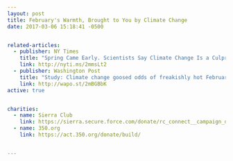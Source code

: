 ```yaml
---
layout: post
title: February's Warmth, Brought to You by Climate Change
date: 2017-03-06 15:18:41 -0500


related-articles:
  - publisher: NY Times
    title: "Spring Came Early. Scientists Say Climate Change Is a Culprit"
    link: http://nyti.ms/2mmsLt2
  - publisher: Washington Post
    title: "Study: Climate change goosed odds of freakishly hot February"
    link: http://wapo.st/2mBGBbK
active: true


charities:
  - name: Sierra Club
    link: https://sierra.secure.force.com/donate/rc_connect__campaign_designform?id=70131000001DlRtAAK&formcampaignid=70131000001LjZ2AAK&ddi=N16MOTF006
  - name: 350.org
    link: https://act.350.org/donate/build/


---
```

